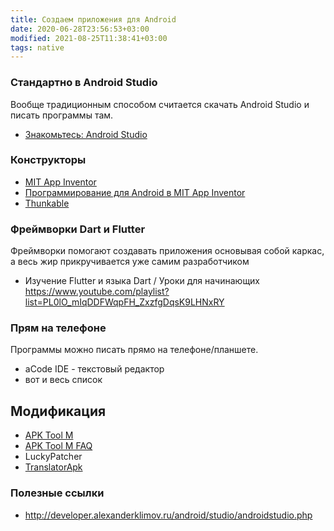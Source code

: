 ```yaml
---
title: Создаем приложения для Android
date: 2020-06-28T23:56:53+03:00
modified: 2021-08-25T11:38:41+03:00
tags: native
---
```


### Стандартно в Android Studio
Вообще традиционным способом считается скачать Android Studio и писать программы там. 
- [Знакомьтесь: Android Studio](http://developer.alexanderklimov.ru/android/studio/androidstudio.php)

### Конструкторы
- [MIT App Inventor](http://appinventor.mit.edu/)
- [Программирование для Android в MIT App Inventor](https://www.youtube.com/watch?v=O1WqqzZ56v0&list=PLiXXnd7WHCGwZQk2EkTCUw1rmSNoUjlYQ&index=9)
- [Thunkable ](https://thunkable.com/#/)


### Фреймворки Dart и Flutter
Фреймворки помогают создавать приложения основывая собой каркас, а весь жир прикручивается уже самим разработчиком
- Изучение Flutter и языка Dart / Уроки для начинающих <https://www.youtube.com/playlist?list=PL0lO_mIqDDFWqpFH_ZxzfgDqsK9LHNxRY> 

### Прям на телефоне
Программы можно писать прямо на телефоне/планшете.
- aCode IDE - текстовый редактор
- вот и весь список

## Модификация 
- [APK Tool M](https://4pda.to/forum/index.php?showtopic=1002506)
- [APK Tool M FAQ](https://4pda.to/forum/index.php?showtopic=1002506&st=2160#entry116526321)
- LuckyPatcher
- [TranslatorApk](https://4pda.to/forum/index.php?showtopic=456798)

### Полезные ссылки
- <http://developer.alexanderklimov.ru/android/studio/androidstudio.php>
